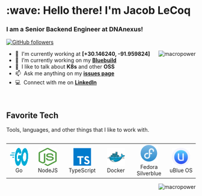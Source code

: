 <h1 align="left" id="brogrammer-title">:wave: Hello there! I'm Jacob LeCoq</h1>
<h3 align="left">I am a Senior Backend Engineer at DNAnexus!</h3>

<p align="left">
  <a href="https://github.com/bayou-brogrammer?tab=followers">
    <img alt="GitHub followers" src="https://img.shields.io/github/followers/bayou-brogrammer?style=flat&logo=github">
  </a>
</p>

<a href="#brogrammer-title" align="left">
  <img src="https://github-readme-stats.vercel.app/api?username=bayou-brogrammer&show_icons=true&theme=radical" alt="macropower" align="right" />
</a>

- :office: &nbsp;I'm currently working at **[+30.146240, -91.959824]**
- :seedling: &nbsp;I’m currently working on my **[Bluebuild]**
- :speech_balloon: &nbsp;I like to talk about **K8s** and other **OSS**
- :mailbox: &nbsp;Ask me anything on my **[issues page]**
- :computer: &nbsp;Connect with me on **[LinkedIn]**

<br>

<h2 align="left" id="brogrammer-tech">Favorite Tech</h2>

Tools, languages, and other things that I like to work with.

<p text-align="center" style="vertical-align:middle">
  <table style="width: 100%; border: none;" cellspacing="0" cellpadding="0" border="0" align="left">
    <tr>
      <td align="center" width="96">
        <a href="#brogrammer-tech">
          <img src="./imgs/go-flat.svg" width="48" height="48" alt="Golang" />
        </a>
        <br>Go
      </td>
      <td align="center" width="96">
        <a href="#brogrammer-tech">
          <img src="./imgs/node-js.svg" width="48" height="48" alt="Python" />
        </a>
        <br>NodeJS
      </td>
      <td align="center" width="96">
        <a href="#brogrammer-tech">
          <img src="./imgs/typescript-original.svg" width="48" height="48" alt="TypeScript" />
        </a>
        <br>TypeScript
      </td>
      <td align="center" width="96"> 
        <a href="#brogrammer-tech" >
          <img src="./imgs/docker-original.svg" width="48" height="48" alt="Docker" />
        </a>
        <br>Docker
      </td>
      <td align="center"  width="96">
        <a href="#brogrammer-tech">
          <img src="./imgs/fedora.svg" width="48" height="48" alt="Fedora Silverblue" />
        </a>
        <br>Fedora Silverblue
      </td>
      <td align="center"  width="96">
        <a href="#brogrammer-tech">
          <img src="./imgs/ublue.png" width="48" height="48" alt="uBlue OS" />
        </a>
        <br>uBlue OS
      </td>
    </tr>
  </table>
  <a href="#brogrammer-title" align="left">
    <img src="https://github-readme-stats.vercel.app/api/top-langs/?username=anuraghazra&layout=donut" alt="macropower" align="right" />
  </a>
</p>

[Bluebuild]: https://blue-build.org "Bluebuild Home"
[issues page]: https://github.com//bayou-brogrammer//bayou-brogrammer/issues "BayouBrogrammer/issues"
[linkedin]: https://www.linkedin.com/in/jacob-lecoq "Jacob LeCoq LinkedIn"
